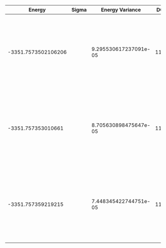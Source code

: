 | Energy              | Sigma | Energy Variance       | DOF  | Einf                | Method                                                       | Reference |
|---------------------|-------|-----------------------|------|---------------------|--------------------------------------------------------------|-----------|
| -3351.7573502106206 |       | 9.295530617237091e-05 | 1128 | -3348.1036033464075 | DMRG (bond dimension 310) using fork tensor product states with U(1) symmetry for charge sector | TODO: ask Xiaodong |
| -3351.757353010661  |       | 8.705630898475647e-05 | 1128 | -3348.1036033464075 | DMRG (bond dimension 330) using fork tensor product states with U(1) symmetry for charge sector | TODO: ask Xiaodong |
| -3351.757359219215  |       | 7.448345422744751e-05 | 1128 | -3348.1036033464075 | DMRG (bond dimension 350) using fork tensor product states with U(1) symmetry for charge sector | TODO: ask Xiaodong |
